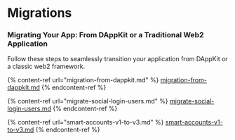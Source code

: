 # Migrations

### Migrating Your App: From DAppKit or a Traditional Web2 Application

Follow these steps to seamlessly transition your application from DAppKit or a classic web2 framework.

{% content-ref url="migration-from-dappkit.md" %}
[migration-from-dappkit.md](migration-from-dappkit.md)
{% endcontent-ref %}

{% content-ref url="migrate-social-login-users.md" %}
[migrate-social-login-users.md](migrate-social-login-users.md)
{% endcontent-ref %}

{% content-ref url="smart-accounts-v1-to-v3.md" %}
[smart-accounts-v1-to-v3.md](smart-accounts-v1-to-v3.md)
{% endcontent-ref %}
